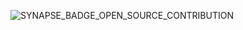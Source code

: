 ![SYNAPSE_BADGE_OPEN_SOURCE_CONTRIBUTION](https://user-images.githubusercontent.com/84579218/215451484-37d865bf-750a-489c-b773-5555071cbc6d.png)

